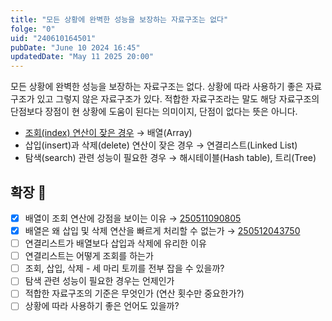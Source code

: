 ```yaml
---
title: "모든 상황에 완벽한 성능을 보장하는 자료구조는 없다"
folge: "0"
uid: "240610164501"
pubDate: "June 10 2024 16:45"
updatedDate: "May 11 2025 20:00"
---
```


모든 상황에 완벽한 성능을 보장하는 자료구조는 없다. 상황에 따라 사용하기 좋은 자료구조가 있고 그렇지 않은 자료구조가 있다. 적합한 자료구조라는 말도 해당 자료구조의 단점보다 장점이 현 상황에 도움이 된다는 의미이지, 단점이 없다는 뜻은 아니다.

- [조회(index) 연산이 잦은 경우](/note/250511090805) → 배열(Array)
- 삽입(insert)과 삭제(delete) 연산이 잦은 경우 → 연결리스트(Linked List)
- 탐색(search) 관련 성능이 필요한 경우 → 해시테이블(Hash table), 트리(Tree)

## 확장 🌱

- [x] 배열이 조회 연산에 강점을 보이는 이유 → [250511090805](/note/250511090805)
- [x] 배열은 왜 삽입 및 삭제 연산을 빠르게 처리할 수 없는가 → [250512043750](/note/250512043750)
- [ ] 연결리스트가 배열보다 삽입과 삭제에 유리한 이유
- [ ] 연결리스트는 어떻게 조회를 하는가
- [ ] 조회, 삽입, 삭제 - 세 마리 토끼를 전부 잡을 수 있을까?
- [ ] 탐색 관련 성능이 필요한 경우는 언제인가
- [ ] 적합한 자료구조의 기준은 무엇인가 (연산 횟수만 중요한가?)
- [ ] 상황에 따라 사용하기 좋은 언어도 있을까?